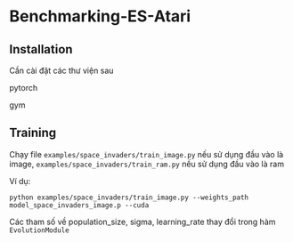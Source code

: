 # Benchmarking-ES-Atari
## Installation

Cần cài đặt các thư viện sau 

pytorch 

gym

## Training 

Chạy file ```examples/space_invaders/train_image.py``` nếu sử dụng đầu vào là image, ```examples/space_invaders/train_ram.py``` nếu sử dụng đầu vào là ram

Ví dụ:

```shell
python examples/space_invaders/train_image.py --weights_path model_space_invaders_image.p --cuda 
```

Các tham số về population_size, sigma, learning_rate thay đổi trong hàm ```EvolutionModule```





